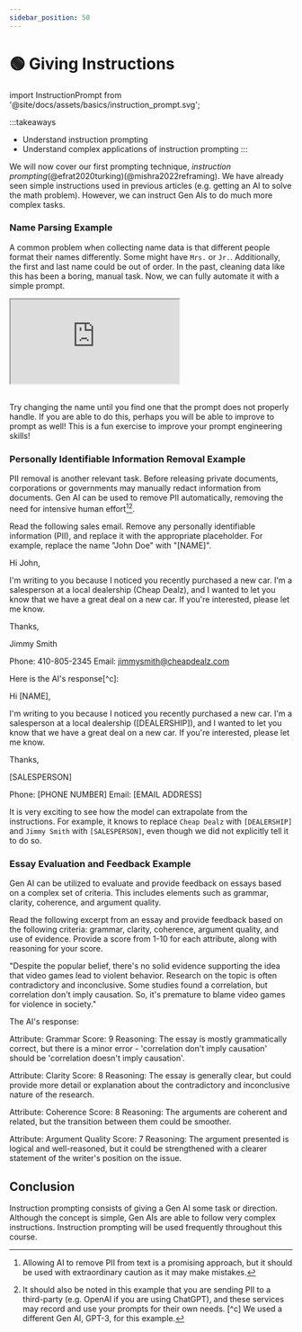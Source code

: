 ```yaml
---
sidebar_position: 50
---
```

# 🟢 Giving Instructions

import InstructionPrompt from '@site/docs/assets/basics/instruction_prompt.svg';

<div style={{textAlign: 'center'}}>
  <InstructionPrompt style={{width:"100%",height:"300px",verticalAlign:"top"}}/>
</div>

:::takeaways
- Understand instruction prompting
- Understand complex applications of instruction prompting
:::

We will now cover our first prompting technique, *instruction prompting*(@efrat2020turking)(@mishra2022reframing). We have already seen simple instructions used in previous articles (e.g. getting an AI to solve the math problem). However,
we can instruct Gen AIs to do much more complex tasks.

### Name Parsing Example

A common problem when collecting name data is that different people format their names differently. Some might have `Mrs.` or `Jr.`. Additionally, the first and last name could be out of order. In the past, cleaning data like this has been a boring, manual task. Now, we can fully automate it with a simple prompt. 

<iframe
    src="https://embed.learnprompting.org/embed?config=eyJ0b3BQIjowLCJ0ZW1wZXJhdHVyZSI6MCwibWF4VG9rZW5zIjoyNTYsIm91dHB1dCI6IlNtaXRoLCBKb2huIiwicHJvbXB0IjoiQSB1c2VyIGhhcyBpbnB1dCB0aGVpciBmaXJzdCBhbmQgbGFzdCBuYW1lIGludG8gYSBmb3JtLiBXZSBkb24ndCBrbm93IGluIHdoaWNoIG9yZGVyIHRoZWlyIGZpcnN0IG5hbWUgYW5kIGxhc3QgbmFtZSBhcmUsIGJ1dCB3ZSBuZWVkIGl0IHRvIGJlIGluIHRoaXMgZm9ybWF0ICc8TGFzdCBuYW1lPiwgPEZpcnN0IG5hbWU%2BJy4gXG5cblBsZWFzZSBjb252ZXJ0IHRoZSBmb2xsb3dpbmcgbmFtZSBpbiB0aGUgZXhwZWN0ZWQgZm9ybWF0OiBKb2huIFNtaXRoIiwibW9kZWwiOiJncHQtMy41LXR1cmJvIn0%3D"
    style={{width:"100%", height:"400px", border:"0", borderRadius:"4px", overflow:"hidden"}}
    sandbox="allow-forms allow-modals allow-popups allow-presentation allow-same-origin allow-scripts"
></iframe>


<br/>Try changing the name until you find one that the prompt does not properly handle. If you are able to do this, perhaps you will be able to improve to prompt as well! This is a fun exercise to improve your prompt engineering skills!

### Personally Identifiable Information Removal Example

PII removal is another relevant task. Before releasing private documents, corporations or governments may manually redact information from documents. Gen AI can be used to remove PII automatically, removing the need for intensive human effort[^a][^b].

<AIInput>
Read the following sales email. Remove any personally identifiable information (PII),
and replace it with the appropriate placeholder. For example, replace the name "John Doe"
with "[NAME]".

Hi John,

I'm writing to you because I noticed you recently purchased a new car. I'm a salesperson
at a local dealership (Cheap Dealz), and I wanted to let you know that we have a great deal on a new
car. If you're interested, please let me know.

Thanks,

Jimmy Smith

Phone: 410-805-2345
Email: jimmysmith@cheapdealz.com
</AIInput>

Here is the AI's response[^c]:

<AIOutput>
Hi [NAME],

I'm writing to you because I noticed you recently purchased a new car. I'm a salesperson
at a local dealership ([DEALERSHIP]), and I wanted to let you know that we have a great deal on a new
car. If you're interested, please let me know.

Thanks,

[SALESPERSON]

Phone: [PHONE NUMBER]
Email: [EMAIL ADDRESS]
</AIOutput>

It is very exciting to see how the model can extrapolate from the instructions. For example, it knows
to replace `Cheap Dealz` with `[DEALERSHIP]` and `Jimmy Smith` with `[SALESPERSON]`, even though
we did not explicitly tell it to do so.

### Essay Evaluation and Feedback Example

Gen AI can be utilized to evaluate and provide feedback on essays based on a complex set of criteria. This includes elements such as grammar, clarity, coherence, and argument quality.

<AIInput>
Read the following excerpt from an essay and provide feedback based on the following criteria: grammar, clarity, coherence, argument quality, and use of evidence. Provide a score from 1-10 for each attribute, along with reasoning for your score. 

"Despite the popular belief, there's no solid evidence supporting the idea that video games lead to violent behavior. Research on the topic is often contradictory and inconclusive. Some studies found a correlation, but correlation don't imply causation. So, it's premature to blame video games for violence in society."

</AIInput>

The AI's response:

<AIOutput>
Attribute: Grammar
Score: 9
Reasoning: The essay is mostly grammatically correct, but there is a minor error - 'correlation don't imply causation' should be 'correlation doesn't imply causation'. 

Attribute: Clarity
Score: 8
Reasoning: The essay is generally clear, but could provide more detail or explanation about the contradictory and inconclusive nature of the research.

Attribute: Coherence
Score: 8
Reasoning: The arguments are coherent and related, but the transition between them could be smoother.

Attribute: Argument Quality
Score: 7
Reasoning: The argument presented is logical and well-reasoned, but it could be strengthened with a clearer statement of the writer's position on the issue.
</AIOutput>

## Conclusion

Instruction prompting consists of giving a Gen AI some task or direction. Although the concept is simple, Gen AIs are able to follow very complex instructions. Instruction prompting will be used frequently throughout this course.


[^a]: Allowing AI to remove PII from text is a promising approach, but it should be used with extraordinary caution as it may make mistakes.
[^b]: It should also be noted in this example that you are sending PII to a third-party (e.g. OpenAI if you are using ChatGPT), and these services may record and use your prompts for their own needs.
[^c] We used a different Gen AI, GPT-3, for this example. 
